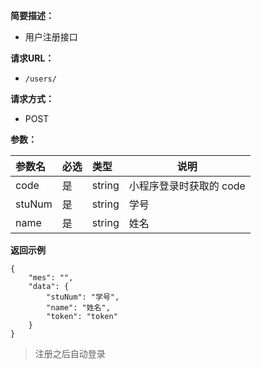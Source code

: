 
**简要描述：** 

- 用户注册接口

**请求URL：** 
- ` /users/ `
  
**请求方式：**
- POST

**参数：** 

|参数名|必选|类型|说明|
|:----    |:---|:----- |-----   |
|code |是  |string | 	小程序登录时获取的 code  |
|stuNum|是|string|学号|
|name|是|string|姓名|

 **返回示例**

``` 
{
    "mes": "",
    "data": {
        "stuNum": "学号",
        "name": "姓名",
        "token": "token"
    }
}
```

> 注册之后自动登录
